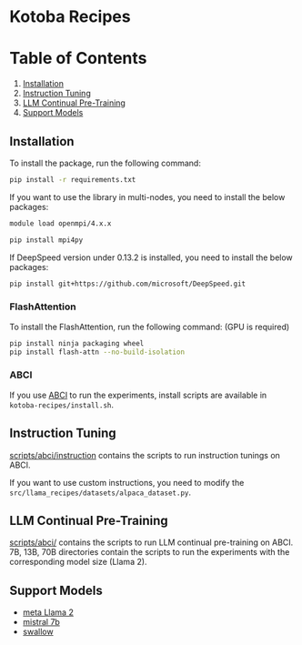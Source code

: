 # Kotoba Recipes

# Table of Contents

1. [Installation](#installation)
2. [Instruction Tuning](#instruction-tuning)
3. [LLM Continual Pre-Training](#llm-continual-pre-training)
4. [Support Models](#support-models)

## Installation

To install the package, run the following command:

```bash
pip install -r requirements.txt
```

If you want to use the library in multi-nodes, you need to install the below packages:

```bash
module load openmpi/4.x.x

pip install mpi4py
```

If DeepSpeed version under 0.13.2 is installed, you need to install the below packages:

```bash
pip install git+https://github.com/microsoft/DeepSpeed.git
```

### FlashAttention

To install the FlashAttention, run the following command: (GPU is required)

```bash
pip install ninja packaging wheel
pip install flash-attn --no-build-isolation
```

### ABCI

If you use [ABCI](https://abci.ai/) to run the experiments, install scripts are available in `kotoba-recipes/install.sh`.

## Instruction Tuning

[scripts/abci/instruction](scripts/abci/instruction) contains the scripts to run instruction tunings on ABCI.

If you want to use custom instructions, you need to modify the `src/llama_recipes/datasets/alpaca_dataset.py`.

## LLM Continual Pre-Training

[scripts/abci/](scripts/abci/) contains the scripts to run LLM continual pre-training on ABCI.
7B, 13B, 70B directories contain the scripts to run the experiments with the corresponding model size (Llama 2).

## Support Models

- [meta Llama 2](https://huggingface.co/meta-llama/Llama-2-7b-hf)
- [mistral 7b](https://huggingface.co/mistralai/Mistral-7B-v0.1)
- [swallow](https://huggingface.co/tokyotech-llm/Swallow-70b-hf)
